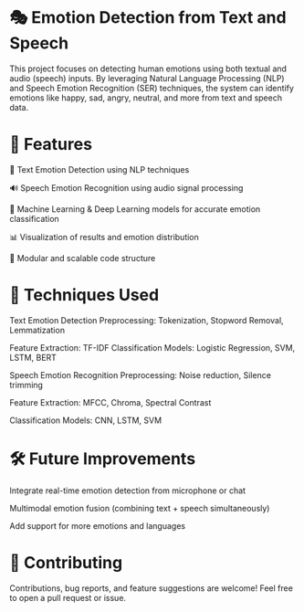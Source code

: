 # 🎭 Emotion Detection from Text and Speech
This project focuses on detecting human emotions using both textual and audio (speech) inputs. By leveraging Natural Language Processing (NLP) and Speech Emotion Recognition (SER) techniques, the system can identify emotions like happy, sad, angry, neutral, and more from text and speech data.

# 📌 Features
📝 Text Emotion Detection using NLP techniques

🔊 Speech Emotion Recognition using audio signal processing

🤖 Machine Learning & Deep Learning models for accurate emotion classification

📊 Visualization of results and emotion distribution

🔁 Modular and scalable code structure

# 🧠 Techniques Used
Text Emotion Detection
Preprocessing: Tokenization, Stopword Removal, Lemmatization

Feature Extraction: TF-IDF 
Classification Models: Logistic Regression, SVM, LSTM, BERT

Speech Emotion Recognition
Preprocessing: Noise reduction, Silence trimming

Feature Extraction: MFCC, Chroma, Spectral Contrast

Classification Models: CNN, LSTM, SVM

# 🛠️ Future Improvements
Integrate real-time emotion detection from microphone or chat

Multimodal emotion fusion (combining text + speech simultaneously)

Add support for more emotions and languages

# 🙌 Contributing
Contributions, bug reports, and feature suggestions are welcome! Feel free to open a pull request or issue.


